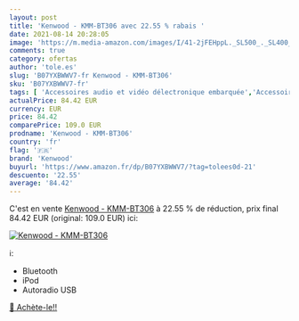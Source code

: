```yaml
---
layout: post
title: 'Kenwood - KMM-BT306 avec 22.55 % rabais '
date: 2021-08-14 20:28:05
image: 'https://m.media-amazon.com/images/I/41-2jFEHppL._SL500_._SL400_.jpg'
comments: true
category: ofertas
author: 'tole.es'
slug: 'B07YXBWWV7-fr Kenwood - KMM-BT306'
sku: 'B07YXBWWV7-fr'
tags: [ 'Accessoires audio et vidéo délectronique embarquée','Accessoires électronique embarquée','Autoradios','Car audio','Electronique embarquée des véhicules','Electronique pour voiture','High-Tech','kenwood', ]
actualPrice: 84.42 EUR
currency: EUR
price: 84.42
comparePrice: 109.0 EUR
prodname: 'Kenwood - KMM-BT306'
country: 'fr'
flag: '🇫🇷'
brand: 'Kenwood'
buyurl: 'https://www.amazon.fr/dp/B07YXBWWV7/?tag=tolees0d-21'
descuento: '22.55'
average: '84.42'
---
```


C'est en vente [Kenwood - KMM-BT306](https://www.amazon.fr/dp/B07YXBWWV7/?tag=tolees0d-21)  à  22.55 % de réduction, prix final  84.42 EUR (original: 109.0 EUR) ici:

[![Kenwood - KMM-BT306](https://m.media-amazon.com/images/I/41-2jFEHppL._SL500_._SL400_.jpg)](https://www.amazon.fr/dp/B07YXBWWV7/?tag=tolees0d-21)

ℹ️:

- Bluetooth
- iPod
- Autoradio USB

[🛒 Achète-le!!](https://www.amazon.fr/dp/B07YXBWWV7/?tag=tolees0d-21)
